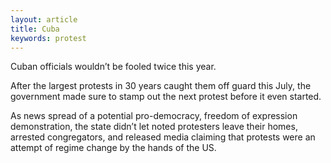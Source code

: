 ```yaml
---
layout: article
title: Cuba
keywords: protest
---
```


Cuban officials wouldn’t be fooled twice this year.

After the largest protests in 30 years caught them off guard this July, the government made sure to stamp out the next protest before it even started.

As news spread of a potential pro-democracy, freedom of expression demonstration, the state didn’t let noted protesters leave their homes, arrested congregators, and released media claiming that protests were an attempt of regime change by the hands of the US.
